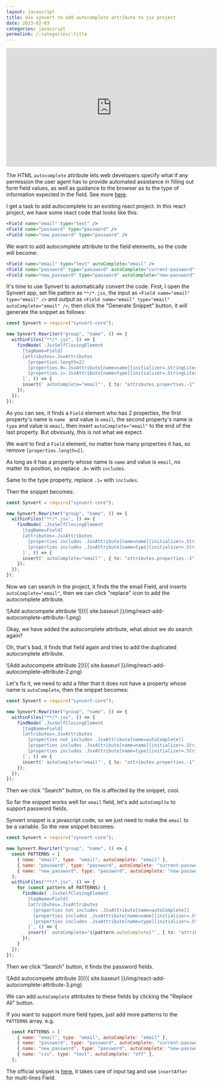 ```yaml
---
layout: javascript
title: Use synvert to add autocomplete attribute to jsx project
date: 2023-02-03
categories: javascript
permalink: /:categories/:title
---
```


<iframe width="560" height="315" src="https://www.youtube.com/embed/-9xj7J1oVHo" title="YouTube video player" frameborder="0" allow="accelerometer; autoplay; clipboard-write; encrypted-media; gyroscope; picture-in-picture; web-share" allowfullscreen></iframe>

The HTML `autocomplete` attribute lets web developers specify what if any permission the user agent has to provide automated assistance in filling out form field values, as well as guidance to the browser as to the type of information expected in the field. See more [here](https://developer.mozilla.org/en-US/docs/Web/HTML/Attributes/autocomplete).

I get a task to add autocomplete to an existing react project. In this react project, we have some react code that looks like this:

```jsx
<Field name="email" type="text" />
<Field name="password" type="password" />
<Field name="new_password" type="password" />
```

We want to add autocomplete attribute to the field elements, so the code will become:

```jsx
<Field name="email" type="text" autoComplete="email" />
<Field name="password" type="password" autoComplete="current-password" />
<Field name="new_password" type="password" autoComplete="new-password" />
```

It's time to use Synvert to automatically convert the code. First, I open the Synvert app, set file pattern as `**/*.jsx`, the input as `<Field name="email" type="email" />` and output as `<Field name="email" type="email" autoComplete="email" />`, then click the "Generate Snippet" button, it will generate the snippet as follows:

```javascript
const Synvert = require("synvert-core");

new Synvert.Rewriter("group", "name", () => {
  withinFiles("**/*.jsx", () => {
    findNode(`.JsxSelfClosingElement
      [tagName=Field]
      [attributes=.JsxAttributes
        [properties.length=2]
        [properties.0=.JsxAttribute[name=name][initializer=.StringLiteral[text=email]]]
        [properties.1=.JsxAttribute[name=type][initializer=.StringLiteral[text=email]]]
      ]`, () => {
      insert(' autoComplete="email"', { to: "attributes.properties.-1", at: "end" });
    });
  });
});
```

As you can see, it finds a `Field` element who has 2 properties, the first property's name is `name ` and value is `email`, the second property's name is `type` and value is `email`, then insert `autoComplete="email"` to the end of the last property. But obviously, this is not what we expect.

We want to find a `Field` element, no matter how many properties it has, so remove `[properties.length=2]`.

As long as it has a property whose name is `name` and value is `email`, no matter its position, so replace `.0=` with `includes`.

Same to the type property, replace `.1=` with `includes`.

Then the snippet becomes:

```javascript
const Synvert = require("synvert-core");

new Synvert.Rewriter("group", "name", () => {
  withinFiles("**/*.jsx", () => {
    findNode(`.JsxSelfClosingElement
      [tagName=Field]
      [attributes=.JsxAttributes
        [properties includes .JsxAttribute[name=name][initializer=.StringLiteral[text=email]]]
        [properties includes .JsxAttribute[name=type][initializer=.StringLiteral[text=email]]]
      ]`, () => {
      insert(' autoComplete="email"', { to: "attributes.properties.-1", at: "end" });
    });
  });
});
```

Now we can search in the project, it finds the the email Field, and inserts `autoComplete="email"`, then we can click "replace" icon to add the autocomplete attribute.

![Add autocompete attribute 1]({{ site.baseurl }}/img/react-add-autocomplete-attribute-1.png)

Okay, we have added the autocomplete attribute, what about we do search again?

Oh, that's bad, it finds that field again and tries to add the duplicated autocomplete attribute.

![Add autocompete attribute 2]({{ site.baseurl }}/img/react-add-autocomplete-attribute-2.png)

Let's fix it, we need to add a filter that it does not have a property whose name is `autoComplete`, then the snippet becomes:

```javascript
const Synvert = require("synvert-core");

new Synvert.Rewriter("group", "name", () => {
  withinFiles("**/*.jsx", () => {
    findNode(`.JsxSelfClosingElement
      [tagName=Field]
      [attributes=.JsxAttributes
        [properties not includes .JsxAttribute[name=autoComplete]]
        [properties includes .JsxAttribute[name=name][initializer=.StringLiteral[text=email]]]
        [properties includes .JsxAttribute[name=type][initializer=.StringLiteral[text=email]]]
      ]`, () => {
      insert(' autoComplete="email"', { to: "attributes.properties.-1", at: "end" });
    });
  });
});
```

Then we click "Search" button, no file is affected by the snippet, cool.

So far the snippet works well for `email` field, let's add `autoComplte` to support password fields.

Synvert snippet is a javascript code, so we just need to make the `email` to be a variable. So the new snippet becomes:

```javascript
const Synvert = require("synvert-core");

new Synvert.Rewriter("group", "name", () => {
  const PATTERNS = [
    { name: "email", type: "email", autoComplete: "email" },
    { name: "password", type: "password", autoComplete: "current-password" },
    { name: "new_password", type: "password", autoComplete: "new-password" },
  ];
  withinFiles("**/*.jsx", () => {
    for (const pattern of PATTERNS) {
      findNode(`.JsxSelfClosingElement
        [tagName=Field]
        [attributes=.JsxAttributes
          [properties not includes .JsxAttribute[name=autoComplete]]
          [properties includes .JsxAttribute[name=name][initializer=.StringLiteral[text=${pattern.name}]]]
          [properties includes .JsxAttribute[name=type][initializer=.StringLiteral[text=${pattern.type}]]]
        ]`, () => {
        insert(` autoComplete="${pattern.autoComplete}"`, { to: "attributes.properties.-1", at: "end" });
      });
    }
  });
});
```

Then we click "Search" button, it finds the password fields.

![Add autocompete attribute 3]({{ site.baseurl }}/img/react-add-autocomplete-attribute-3.png)

We can add `autoComplete` attributes to these fields by clicking the "Replace All" button.

If you want to support more field types, just add more patterns to the `PATTERNS` array. e.g.

```javascript
  const PATTERNS = [
    { name: "email", type: "email", autoComplete: "email" },
    { name: "password", type: "password", autoComplete: "current-password" },
    { name: "new_password", type: "password", autoComplete: "new-password" },
    { name: "cvv", type: "text", autoComplete: "off" },
  ];
```

The official snippet is [here](https://github.com/xinminlabs/synvert-snippets-javascript/blob/main/lib/react/add-autocomplete-attribute.js), it takes care of input tag and use `insertAfter` for multi-lines Field.
